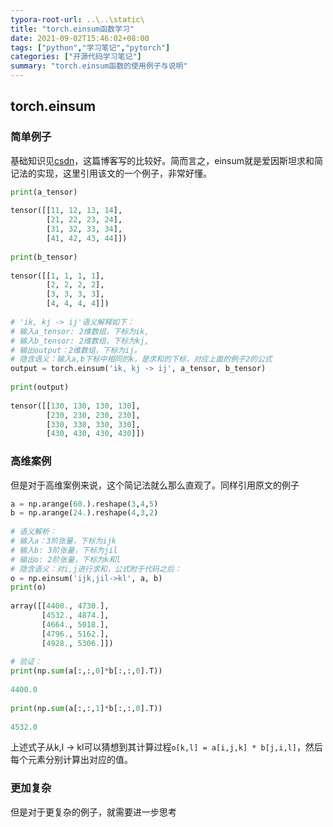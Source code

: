 ```yaml
---
typora-root-url: ..\..\static\
title: "torch.einsum函数学习"
date: 2021-09-02T15:46:02+08:00
tags: ["python","学习笔记","pytorch"]
categories: ["开源代码学习笔记"]
summary: "torch.einsum函数的使用例子与说明"
---
```


## torch.einsum

### 简单例子

基础知识见[csdn](https://blog.csdn.net/a2806005024/article/details/96462827)，这篇博客写的比较好。简而言之，einsum就是爱因斯坦求和简记法的实现，这里引用该文的一个例子，非常好懂。

```python
print(a_tensor)
 
tensor([[11, 12, 13, 14],
        [21, 22, 23, 24],
        [31, 32, 33, 34],
        [41, 42, 43, 44]])
 
print(b_tensor)
 
tensor([[1, 1, 1, 1],
        [2, 2, 2, 2],
        [3, 3, 3, 3],
        [4, 4, 4, 4]])
 
# 'ik, kj -> ij'语义解释如下：
# 输入a_tensor: 2维数组，下标为ik,
# 输入b_tensor: 2维数组，下标为kj,
# 输出output：2维数组，下标为ij。
# 隐含语义：输入a,b下标中相同的k，是求和的下标，对应上面的例子2的公式
output = torch.einsum('ik, kj -> ij', a_tensor, b_tensor)
 
print(output)
 
tensor([[130, 130, 130, 130],
        [230, 230, 230, 230],
        [330, 330, 330, 330],
        [430, 430, 430, 430]])
```

### 高维案例

但是对于高维案例来说，这个简记法就么那么直观了。同样引用原文的例子

```python
a = np.arange(60.).reshape(3,4,5)
b = np.arange(24.).reshape(4,3,2)
 
# 语义解析：
# 输入a：3阶张量，下标为ijk
# 输入b: 3阶张量，下标为jil
# 输出o: 2阶张量，下标为k和l
# 隐含语义：对i,j进行求和，公式附于代码之后：
o = np.einsum('ijk,jil->kl', a, b)
print(o)
 
array([[4400., 4730.],
       [4532., 4874.],
       [4664., 5018.],
       [4796., 5162.],
       [4928., 5306.]])
 
# 验证：
print(np.sum(a[:,:,0]*b[:,:,0].T))
 
4400.0
 
print(np.sum(a[:,:,1]*b[:,:,0].T))
 
4532.0
```

上述式子从k,l -> kl可以猜想到其计算过程`o[k,l] = a[i,j,k] * b[j,i,l]`，然后每个元素分别计算出对应的值。

### 更加复杂

但是对于更复杂的例子，就需要进一步思考

```python
```

